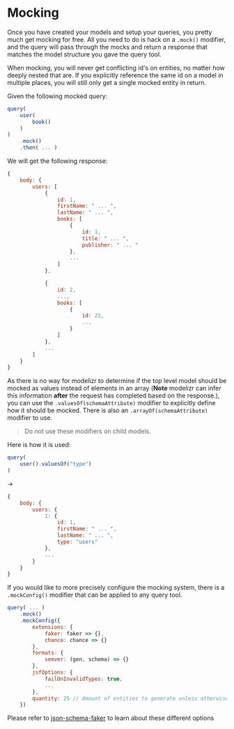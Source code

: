 # Mocking

Once you have created your models and setup your queries, you pretty much get mocking for free. All you need to do is hack on a `.mock()` modifier, and the query will pass
through the mocks and return a response that matches the model structure you gave the query tool.

When mocking, you will never get conflicting id's on entities, no matter how deeply nested that are. If you explicitly reference the same id on a model in multiple places, you
will still only get a single mocked entity in return.

Given the following mocked query:
```javascript
query(
    user(
        book()
    )
)
    .mock()
    .then( ... )
```
We will get the following response:
```javascript
{
    body: {
        users: [
            {
                id: 1,
                firstName: " ... ",
                lastName: " ... ",
                books: [
                    {
                        id: 1,
                        title: " ... ",
                        publisher: " ... "
                    },
                    ...
                ]
            },

            {
                id: 2,
                ...,
                books: [
                    {
                        id: 21,
                        ...
                    }
                ]
            },
            ...
        ]
    }
}
```

As there is no way for modelizr to determine if the top level model should be mocked as values instead of elements in an array (**Note** modelizr can infer this information __after__
the request has completed based on the response.), you can use the `.valuesOf(schemaAttribute)` modifier to explicitly define how it should be mocked. There is also an
`.arrayOf(schemaAttribute)` modifier to use.

> Do not use these modifiers on child models.

Here is how it is used:
```javascript
query(
    user().valuesOf("type")
)
```
->
```javascript
{
    body: {
        users: {
            1: {
                id: 1,
                firstName: " ... ",
                lastName: " ... ",
                type: "users"
            },
            ...
        }
    }
}
```

If you would like to more precisely configure the mocking system, there is a `.mockConfig()` modifier that can be applied to any query tool.

```javascript
query( ... )
    .mock()
    .mockConfig({
        extensions: {
            faker: faker => {},
            chance: chance => {}
        },
        formats: {
            semver: (gen, schema) => {}
        },
        jsfOptions: {
            failOnInvalidTypes: true,
            ...
        },
        quantity: 25 // Amount of entities to generate unless otherwise specified in a query
    })
```

Please refer to [json-schema-faker](https://github.com/json-schema-faker/json-schema-faker#custom-formats) to learn about these different options